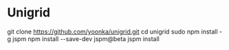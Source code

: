Unigrid
=======

git clone https://github.com/yoonka/unigrid.git
cd unigrid
sudo npm install -g jspm
npm install --save-dev jspm@beta
jspm install
